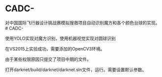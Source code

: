 # CADC-
对中国国际飞行器设计挑战赛模拟搜救项目自动识别魔方和各个颜色台球的实现。# CADC-

使用YOLO实现对魔方识别，使用机器视觉实现对圆球识别

在VS2015上实验成功，需要添加的OpenCV3环境。

由于某些权限原因只提交了项目中期的文件。

打开darknet/build/darknet/darknet.sln文件，运行。需要设置默认参数。
